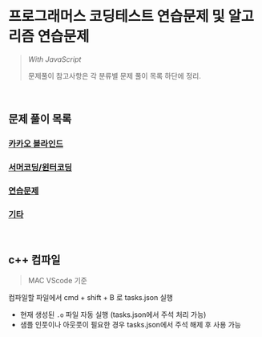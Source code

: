 # 프로그래머스 코딩테스트 연습문제 및 알고리즘 연습문제

> _With JavaScript_
>
> 문제풀이 참고사항은 각 분류별 문제 풀이 목록 하단에 정리.

<br />

## 문제 풀이 목록

### [카카오 블라인드][카카오]

### [서머코딩/윈터코딩][프로그래머스]

### [연습문제][연습문제]

### [기타][기타]

<br />

## c++ 컴파일
> MAC VScode 기준

컴파일할 파일에서 cmd + shift + B 로 tasks.json 실행 <br />
- 현재 생성된 `.o` 파일 자동 실행 (tasks.json에서 주석 처리 가능)
- 샘플 인풋이나 아웃풋이 필요한 경우 tasks.json에서 주석 해제 후 사용 가능

[카카오]: ./카카오.md "카카오 블라인드 문제 풀이 목록"
[프로그래머스]: ./프로그래머스.md "프로그래머스 서머코딩/윈터코딩 문제 풀이 목록"
[연습문제]: ./연습문제.md "프로그래머스 연습문제 문제 풀이 목록"
[기타]: ./기타.md "그 외 프로그래머스 문제 풀이 목록"

